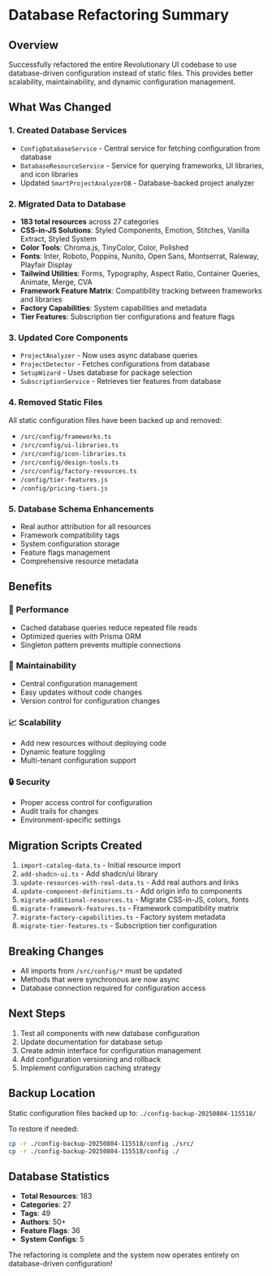 # Database Refactoring Summary

## Overview
Successfully refactored the entire Revolutionary UI codebase to use database-driven configuration instead of static files. This provides better scalability, maintainability, and dynamic configuration management.

## What Was Changed

### 1. **Created Database Services**
- `ConfigDatabaseService` - Central service for fetching configuration from database
- `DatabaseResourceService` - Service for querying frameworks, UI libraries, and icon libraries
- Updated `SmartProjectAnalyzerDB` - Database-backed project analyzer

### 2. **Migrated Data to Database**
- **183 total resources** across 27 categories
- **CSS-in-JS Solutions**: Styled Components, Emotion, Stitches, Vanilla Extract, Styled System
- **Color Tools**: Chroma.js, TinyColor, Color, Polished
- **Fonts**: Inter, Roboto, Poppins, Nunito, Open Sans, Montserrat, Raleway, Playfair Display
- **Tailwind Utilities**: Forms, Typography, Aspect Ratio, Container Queries, Animate, Merge, CVA
- **Framework Feature Matrix**: Compatibility tracking between frameworks and libraries
- **Factory Capabilities**: System capabilities and metadata
- **Tier Features**: Subscription tier configurations and feature flags

### 3. **Updated Core Components**
- `ProjectAnalyzer` - Now uses async database queries
- `ProjectDetector` - Fetches configurations from database
- `SetupWizard` - Uses database for package selection
- `SubscriptionService` - Retrieves tier features from database

### 4. **Removed Static Files**
All static configuration files have been backed up and removed:
- `/src/config/frameworks.ts`
- `/src/config/ui-libraries.ts` 
- `/src/config/icon-libraries.ts`
- `/src/config/design-tools.ts`
- `/src/config/factory-resources.ts`
- `/config/tier-features.js`
- `/config/pricing-tiers.js`

### 5. **Database Schema Enhancements**
- Real author attribution for all resources
- Framework compatibility tags
- System configuration storage
- Feature flags management
- Comprehensive resource metadata

## Benefits

### 🚀 **Performance**
- Cached database queries reduce repeated file reads
- Optimized queries with Prisma ORM
- Singleton pattern prevents multiple connections

### 🔧 **Maintainability**
- Central configuration management
- Easy updates without code changes
- Version control for configuration changes

### 📈 **Scalability**
- Add new resources without deploying code
- Dynamic feature toggling
- Multi-tenant configuration support

### 🔒 **Security**
- Proper access control for configuration
- Audit trails for changes
- Environment-specific settings

## Migration Scripts Created
1. `import-catalog-data.ts` - Initial resource import
2. `add-shadcn-ui.ts` - Add shadcn/ui library
3. `update-resources-with-real-data.ts` - Add real authors and links
4. `update-component-definitions.ts` - Add origin info to components
5. `migrate-additional-resources.ts` - Migrate CSS-in-JS, colors, fonts
6. `migrate-framework-features.ts` - Framework compatibility matrix
7. `migrate-factory-capabilities.ts` - Factory system metadata
8. `migrate-tier-features.ts` - Subscription tier configuration

## Breaking Changes
- All imports from `/src/config/*` must be updated
- Methods that were synchronous are now async
- Database connection required for configuration access

## Next Steps
1. Test all components with new database configuration
2. Update documentation for database setup
3. Create admin interface for configuration management
4. Add configuration versioning and rollback
5. Implement configuration caching strategy

## Backup Location
Static configuration files backed up to: `./config-backup-20250804-115518/`

To restore if needed:
```bash
cp -r ./config-backup-20250804-115518/config ./src/
cp -r ./config-backup-20250804-115518/config ./
```

## Database Statistics
- **Total Resources**: 183
- **Categories**: 27
- **Tags**: 49
- **Authors**: 50+
- **Feature Flags**: 36
- **System Configs**: 5

The refactoring is complete and the system now operates entirely on database-driven configuration!
